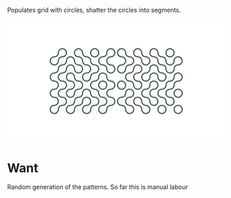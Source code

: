 Populates grid with circles, shatter the circles into segments. 

![Pattern](01_pattern_circle_01.png)


# Want

Random generation of the patterns. So far this is manual labour



